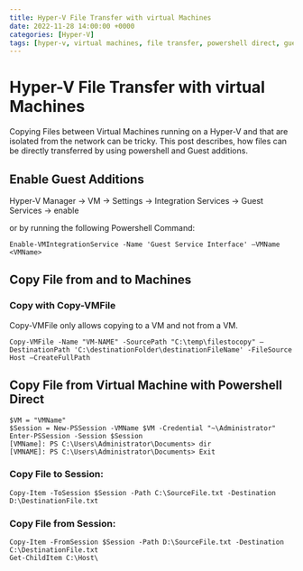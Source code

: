 ```yaml
---
title: Hyper-V File Transfer with virtual Machines
date: 2022-11-28 14:00:00 +0000
categories: [Hyper-V]
tags: [hyper-v, virtual machines, file transfer, powershell direct, guest services]     # TAG names should always be lowercase
---
```



# Hyper-V File Transfer with virtual Machines

Copying Files between Virtual Machines running on a Hyper-V and that are isolated from the network can be tricky. This post describes, how files can be directly transferred by using powershell and Guest additions.

  
## Enable Guest Additions

Hyper-V Manager -> VM -> Settings -> Integration Services -> Guest Services -> enable

or by running the following Powershell Command:
```
Enable-VMIntegrationService -Name 'Guest Service Interface' –VMName <VMName>
```


## Copy File from and to Machines
### Copy with Copy-VMFile

Copy-VMFile only allows copying to a VM and not from a VM.

```
Copy-VMFile -Name "VM-NAME" -SourcePath "C:\temp\filestocopy" –DestinationPath 'C:\destinationFolder\destinationFileName' -FileSource Host –CreateFullPath
```


## Copy File from Virtual Machine with Powershell Direct


```
$VM = "VMName"
$Session = New-PSSession -VMName $VM -Credential "~\Administrator"
Enter-PSSession -Session $Session
[VMName]: PS C:\Users\Administrator\Documents> dir
[VMNAME]: PS C:\Users\Administrator\Documents> Exit
```

### Copy File to Session:
```
Copy-Item -ToSession $Session -Path C:\SourceFile.txt -Destination D:\DestinationFile.txt
```

### Copy File from Session:
```
Copy-Item -FromSession $Session -Path D:\SourceFile.txt -Destination C:\DestinationFile.txt
Get-ChildItem C:\Host\